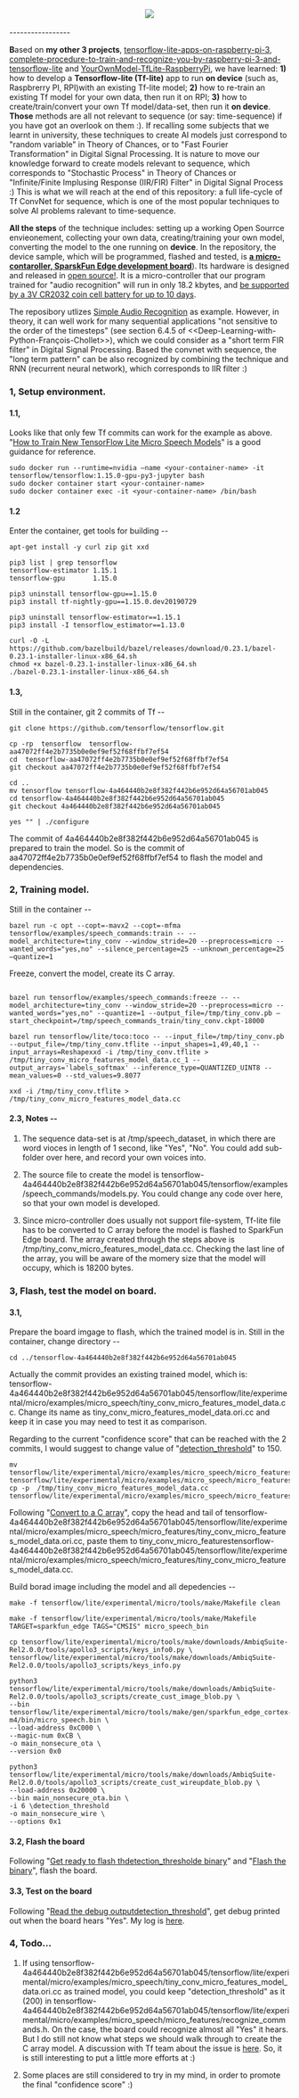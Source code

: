 <div align="center">
  <img src="https://www.tensorflow.org/images/tf_logo_transp.png"><br><br>
</div>
-----------------

**B**ased on  **my other 3 projects**, [tensorflow-lite-apps-on-raspberry-pi-3](https://github.com/huaxiaozhong1/tensorflow-lite-apps-on-raspberry-pi-3),  [complete-procedure-to-train-and-recognize-you-by-raspberry-pi-3-and-tensorflow-lite](https://github.com/huaxiaozhong1/complete-procedure-to-train-and-recognize-you-by-raspberry-pi-3-and-tensorflow-lite) and [YourOwnModel-TfLite-RaspberryPi](https://github.com/huaxiaozhong1/YourOwnModel-TfLite-RaspberryPi), we have learned: **1)** how to develop a **Tensorflow-lite (Tf-lite)** app to run  **on device** (such as, Raspbrerry PI, RPI)with an existing Tf-lite model; **2)** how to re-train an existing Tf model for your own data, then run it on RPI; **3)** how to create/train/convert your own Tf model/data-set, then run it **on device**.   
**Those** methods are all not relevant to sequence (or say: time-sequence) if you have got an overlook on them :). If recalling some subjects that we learnt in university, these techniques to create AI models just correspond to "random variable" in Theory of Chances, or to "Fast Fourier Transformation" in Digital Signal Processing. It is nature to move our knowledge forward to create models relevant to sequence, which corresponds to "Stochastic Process" in Theory of Chances or "Infinite/Finite Implusing Response (IIR/FIR) Filter" in Digital Signal Process :) This is what we will reach at the end of this repository: a full life-cycle of Tf ConvNet for sequence, which is one of the most popular techniques to solve AI problems ralevant to time-sequence. 

**All the steps** of the technique includes: setting up a working Open Sourrce envieonement, collecting your own data, creating/training your own model, converting the model to the one running on **device**. 
In the repository, the device sample, which will be programmed, flashed and tested, is **[a micro-contaroller, SparskFun Edge development board](https://codelabs.developers.google.com/codelabs/sparkfun-tensorflow/#0)**). Its hardware is designed and released in [open source!](https://github.com/sparkfun/SparkFun_Edge). It is a micro-controller that our program trained for "audio recognition" will run in only 18.2 kbytes, and [be supported by a 3V CR2032 coin cell battery for up to 10 days](https://www.sparkfun.com/products/15170).

The reposibory utlizes [Simple Audio Recognition](https://github.com/tensorflow/docs/blob/master/site/en/r1/tutorials/sequences/audio_recognition.md#simple-audio-recognition) as example. However, in theory, it can well work for many sequential applications "not sensitive to the order of the timesteps" (see section 6.4.5 of <<Deep-Learning-with-Python-François-Chollet>>), which we could consider as a "short term FIR filter" in Digital Signal Processing. 
Based the convnet with sequence, the "long term pattern" can be also recognized by combining the technique and RNN (recurrent neural network), which corresponds to IIR filter :)

### 1,  Setup environment.
#### 1.1, 
Looks like that only few Tf commits can work for the example as above. "[How to Train New TensorFlow Lite Micro Speech Models](https://www.digikey.com/en/maker/projects/how-to-train-new-tensorflow-lite-micro-speech-models/e9480d4a38264604a2bf0336ce11aa9e)" is a good guidance for reference. 
```
sudo docker run --runtime=nvidia –name <your-container-name> -it tensorflow/tensorflow:1.15.0-gpu-py3-jupyter bash
sudo docker container start <your-container-name>
sudo docker container exec -it <your-container-name> /bin/bash 
```
#### 1.2
Enter the container, get tools for building --
```
apt-get install -y curl zip git xxd

pip3 list | grep tensorflow
tensorflow-estimator 1.15.1             
tensorflow-gpu       1.15.0

pip3 uninstall tensorflow-gpu==1.15.0
pip3 install tf-nightly-gpu==1.15.0.dev20190729

pip3 uninstall tensorflow-estimator==1.15.1
pip3 install -I tensorflow_estimator==1.13.0

curl -O -L https://github.com/bazelbuild/bazel/releases/download/0.23.1/bazel-0.23.1-installer-linux-x86_64.sh
chmod +x bazel-0.23.1-installer-linux-x86_64.sh
./bazel-0.23.1-installer-linux-x86_64.sh 
```

#### 1.3,
Still in the container, git 2 commits of Tf --
```
git clone https://github.com/tensorflow/tensorflow.git

cp -rp  tensorflow  tensorflow-aa47072ff4e2b7735b0e0ef9ef52f68ffbf7ef54
cd  tensorflow-aa47072ff4e2b7735b0e0ef9ef52f68ffbf7ef54
git checkout aa47072ff4e2b7735b0e0ef9ef52f68ffbf7ef54

cd ..
mv tensorflow tensorflow-4a464440b2e8f382f442b6e952d64a56701ab045
cd tensorflow-4a464440b2e8f382f442b6e952d64a56701ab045
git checkout 4a464440b2e8f382f442b6e952d64a56701ab045

yes "" | ./configure

```
The commit of 4a464440b2e8f382f442b6e952d64a56701ab045 is prepared to train the model. 
So is the commit of aa47072ff4e2b7735b0e0ef9ef52f68ffbf7ef54  to flash the model and dependencies. 

### 2, Training model.

Still in the container --
```
bazel run -c opt --copt=-mavx2 --copt=-mfma tensorflow/examples/speech_commands:train -- --model_architecture=tiny_conv --window_stride=20 --preprocess=micro --wanted_words="yes,no" --silence_percentage=25 --unknown_percentage=25 –quantize=1
```
Freeze, convert the model, create its C array.
```

bazel run tensorflow/examples/speech_commands:freeze -- --model_architecture=tiny_conv --window_stride=20 --preprocess=micro --wanted_words="yes,no" --quantize=1 --output_file=/tmp/tiny_conv.pb –start_checkpoint=/tmp/speech_commands_train/tiny_conv.ckpt-18000

bazel run tensorflow/lite/toco:toco -- --input_file=/tmp/tiny_conv.pb --output_file=/tmp/tiny_conv.tflite --input_shapes=1,49,40,1 --input_arrays=Reshapexxd -i /tmp/tiny_conv.tflite > /tmp/tiny_conv_micro_features_model_data.cc_1 --output_arrays='labels_softmax' --inference_type=QUANTIZED_UINT8 --mean_values=0 --std_values=9.8077

xxd -i /tmp/tiny_conv.tflite > /tmp/tiny_conv_micro_features_model_data.cc
```
#### 2.3, Notes --
1) The sequence data-set is at /tmp/speech_dataset, in which there are word vioces in length of 1 second, like "Yes", "No". You could add sub-folder over here, and record your own voices into.

2) The source file to create the model is tensorflow-4a464440b2e8f382f442b6e952d64a56701ab045/tensorflow/examples/speech_commands/models.py. You could change any code over here, so that your own model is developed. 

3) Since micro-controller does usually not support file-system, Tf-lite file has to be converted to C array before the model is flashed to SparkFun Edge board. The array created through the steps above is /tmp/tiny_conv_micro_features_model_data.cc. Checking the last line of the array, you will be aware of the momery size that the model will occupy, which is 18200 bytes.

### 3, Flash, test the model on board.
#### 3.1,
Prepare the board imgage to flash, which the trained model is in.
Still in the container, change directory --
```
cd ../tensorflow-4a464440b2e8f382f442b6e952d64a56701ab045
```
Actually the commit provides an existing trained model, which is: tensorflow-4a464440b2e8f382f442b6e952d64a56701ab045/tensorflow/lite/experimental/micro/examples/micro_speech/tiny_conv_micro_features_model_data.cc. Change its name as tiny_conv_micro_features_model_data.ori.cc and keep it in case you may need to test it as comparison.

Regarding to the current "confidence score" that can be reached with the 2 commits, I would suggest to change value of "[detection_threshold](tensorflow-4a464440b2e8f382f442b6e952d64a56701ab045/tensorflow/lite/experimental/micro/examples/micro_speech/micro_features/recognize_commands.h)" to 150.
```
mv tensorflow/lite/experimental/micro/examples/micro_speech/micro_features/tiny_conv_micro_features_model_data.cc 
tensorflow/lite/experimental/micro/examples/micro_speech/micro_features/tiny_conv_micro_features_model_data.ori.cc
cp -p  /tmp/tiny_conv_micro_features_model_data.cc tensorflow/lite/experimental/micro/examples/micro_speech/micro_features
```
Following "[Convert to a C array](https://www.tensorflow.org/lite/microcontrollers/build_convert#convert_to_a_c_array)", copy the head and tail of tensorflow-4a464440b2e8f382f442b6e952d64a56701ab045/tensorflow/lite/experimental/micro/examples/micro_speech/micro_features/tiny_conv_micro_features_model_data.ori.cc, paste them to tiny_conv_micro_featurestensorflow-4a464440b2e8f382f442b6e952d64a56701ab045/tensorflow/lite/experimental/micro/examples/micro_speech/micro_features/tiny_conv_micro_features_model_data.cc.

Build borad image including the model and all depedencies --
```
make -f tensorflow/lite/experimental/micro/tools/make/Makefile clean

make -f tensorflow/lite/experimental/micro/tools/make/Makefile TARGET=sparkfun_edge TAGS="CMSIS" micro_speech_bin

cp tensorflow/lite/experimental/micro/tools/make/downloads/AmbiqSuite-Rel2.0.0/tools/apollo3_scripts/keys_info0.py \
tensorflow/lite/experimental/micro/tools/make/downloads/AmbiqSuite-Rel2.0.0/tools/apollo3_scripts/keys_info.py

python3 tensorflow/lite/experimental/micro/tools/make/downloads/AmbiqSuite-Rel2.0.0/tools/apollo3_scripts/create_cust_image_blob.py \
--bin tensorflow/lite/experimental/micro/tools/make/gen/sparkfun_edge_cortex-m4/bin/micro_speech.bin \
--load-address 0xC000 \
--magic-num 0xCB \
-o main_nonsecure_ota \
--version 0x0

python3 tensorflow/lite/experimental/micro/tools/make/downloads/AmbiqSuite-Rel2.0.0/tools/apollo3_scripts/create_cust_wireupdate_blob.py \
--load-address 0x20000 \
--bin main_nonsecure_ota.bin \
-i 6 \detection_threshold
-o main_nonsecure_wire \
--options 0x1
```

#### 3.2, Flash the board
Following "[Get ready to flash thdetection_thresholde binary](https://codelabs.developers.google.com/codetection_thresholddelabs/sparkfun-tensorflow/#4)" and "[Flash the binary](httpdetection_thresholds://codelabs.developers.google.com/codetection_thresholddelabs/sparkfun-tensorflow/#5)", flash the board.

#### 3.3, Test on the board
Following "[Read the debug outputdetection_threshold](https://codelabs.developers.google.com/codelabs/sparkfun-tensorflow/#8)", get debug printed out when the board hears "Yes". My log is [here](model-trained-by-the-commits.png).

### 4, Todo...
1) If using tensorflow-4a464440b2e8f382f442b6e952d64a56701ab045/tensorflow/lite/experimental/micro/examples/micro_speech/tiny_conv_micro_features_model_data.ori.cc as trained model, you could keep "detection_threshold" as it (200) in tensorflow-4a464440b2e8f382f442b6e952d64a56701ab045/tensorflow/lite/experimental/micro/examples/micro_speech/micro_features/recognize_commands.h. On the case, the board could recognize almost all "Yes" it hears.
But I do still not know what steps we should walk through to create the C array model. A discussion with Tf team about the issue is [here](https://github.com/tensorflow/tensorflow/issues/33778). So, it is still interesting to put a little more efforts at :)

2) Some places are still considered to try in my mind, in order to promote the final "confidence score" :)




